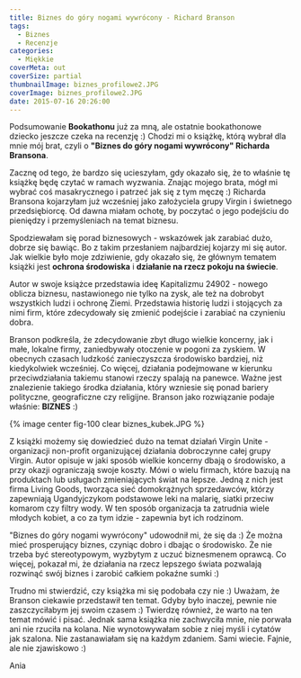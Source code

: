 ```yaml
---
title: Biznes do góry nogami wywrócony - Richard Branson
tags:
  - Biznes
  - Recenzje
categories:
  - Miękkie
coverMeta: out
coverSize: partial
thumbnailImage: biznes_profilowe2.JPG
coverImage: biznes_profilowe2.JPG
date: 2015-07-16 20:26:00
---
```


Podsumowanie **Bookathonu** już za mną, ale ostatnie bookathonowe dziecko jeszcze czeka na recenzję :) Chodzi mi o książkę, którą wybrał dla mnie mój brat, czyli o **"Biznes do góry nogami wywrócony" Richarda Bransona**.
<!--more-->

Zacznę od tego, że bardzo się ucieszyłam, gdy okazało się, że to właśnie tę książkę będę czytać w ramach wyzwania. Znając mojego brata, mógł mi wybrać coś masakrycznego i patrzeć jak się z tym męczę :) Richarda Bransona kojarzyłam już wcześniej jako założyciela grupy Virgin i świetnego przedsiębiorcę. Od dawna miałam ochotę, by poczytać o jego podejściu do pieniędzy i przemyśleniach na temat biznesu.

Spodziewałam się porad biznesowych - wskazówek jak zarabiać dużo, dobrze się bawiąc. Bo z takim przesłaniem najbardziej kojarzy mi się autor. Jak wielkie było moje zdziwienie, gdy okazało się, że głównym tematem książki jest **ochrona środowiska** i **działanie na rzecz pokoju na świecie**.

Autor w swoje książce przedstawia ideę Kapitalizmu 24902 - nowego oblicza biznesu, nastawionego nie tylko na zysk, ale też na dobrobyt wszystkich ludzi i ochronę Ziemi. Przedstawia historię ludzi i stojących za nimi firm, które zdecydowały się zmienić podejście i zarabiać na czynieniu dobra.

Branson podkreśla, że zdecydowanie zbyt długo wielkie koncerny, jak i małe, lokalne firmy, zaniedbywały otoczenie w pogoni za zyskiem. W obecnych czasach ludzkość zanieczyszcza środowisko bardziej, niż kiedykolwiek wcześniej. Co więcej, działania podejmowane w kierunku przeciwdziałania takiemu stanowi rzeczy spalają na panewce. Ważne jest znalezienie takiego środka działania, który wzniesie się ponad bariery polityczne, geograficzne czy religijne. Branson jako rozwiązanie podaje właśnie: **BIZNES** :)

{% image center fig-100 clear biznes_kubek.JPG  %}

Z książki możemy się dowiedzieć dużo na temat działań Virgin Unite - organizacji non-profit organizującej działania dobroczynne całej grupy Virgin. Autor opisuje w jaki sposób wielkie koncerny dbają o środowisko, a przy okazji ograniczają swoje koszty. Mówi o wielu firmach, które bazują na produktach lub usługach zmieniających świat na lepsze. Jedną z nich jest firma Living Goods, tworząca sieć domokrążnych sprzedawców, którzy zapewniają Ugandyjczykom podstawowe leki na malarię, siatki przeciw komarom czy filtry wody. W ten sposób organizacja ta zatrudnia wiele młodych kobiet, a co za tym idzie - zapewnia byt ich rodzinom.

"Biznes do góry nogami wywrócony" udowodnił mi, że się da :) Że można mieć prosperujący biznes, czyniąc dobro i dbając o środowisko. Że nie trzeba być stereotypowym, wyzbytym z uczuć biznesmenem oprawcą. Co więcej, pokazał mi, że działania na rzecz lepszego świata pozwalają rozwinąć swój biznes i zarobić całkiem pokaźne sumki :)

Trudno mi stwierdzić, czy książka mi się podobała czy nie :) Uważam, że Branson ciekawie przedstawił ten temat. Gdyby było inaczej, pewnie nie zaszczyciłabym jej swoim czasem :) Twierdzę również, że warto na ten temat mówić i pisać. Jednak sama książka nie zachwyciła mnie, nie porwała ani nie rzuciła na kolana. Nie wynotowywałam sobie z niej myśli i cytatów jak szalona. Nie zastanawiałam się na każdym zdaniem. Sami wiecie. Fajnie, ale nie zjawiskowo :)

Ania
